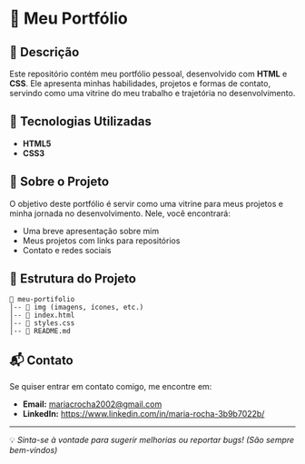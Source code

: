 # 📌 Meu Portfólio

## 📝 Descrição

Este repositório contém meu portfólio pessoal, desenvolvido com **HTML** e **CSS**. Ele apresenta minhas habilidades, projetos e formas de contato, servindo como uma vitrine do meu trabalho e trajetória no desenvolvimento.

## 🚀 Tecnologias Utilizadas

- **HTML5**
- **CSS3**

## 🎨 Sobre o Projeto

O objetivo deste portfólio é servir como uma vitrine para meus projetos e minha jornada no desenvolvimento. Nele, você encontrará:
- Uma breve apresentação sobre mim
- Meus projetos com links para repositórios
- Contato e redes sociais

## 📂 Estrutura do Projeto

```
📁 meu-portifolio
│-- 📁 img (imagens, ícones, etc.)
│-- 📄 index.html
│-- 📄 styles.css
│-- 📄 README.md
```


## 📬 Contato

Se quiser entrar em contato comigo, me encontre em:
- **Email:** mariacrocha2002@gmail.com
- **LinkedIn:** https://www.linkedin.com/in/maria-rocha-3b9b7022b/

---
💡 *Sinta-se à vontade para sugerir melhorias ou reportar bugs! (São sempre bem-vindos)*

